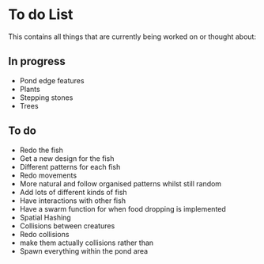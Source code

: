 # To do List
This contains all things that are currently being worked on or thought about:

## In progress
 * Pond edge features
  * Plants
  * Stepping stones
  * Trees

## To do
 * Redo the fish
  * Get a new design for the fish
  * Different patterns for each fish
  * Redo movements
   * More natural and follow organised patterns whilst still random
  * Add lots of different kinds of fish
  * Have interactions with other fish
  * Have a swarm function for when food dropping is implemented
 * Spatial Hashing
  * Collisions between creatures
 * Redo collisions
  * make them actually collisions rather than
 * Spawn everything within the pond area
